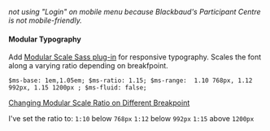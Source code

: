 *not using "Login" on mobile menu because Blackbaud's Participant Centre is not mobile-friendly.*


#### Modular Typography

Add [Modular Scale Sass plug-in](https://github.com/modularscale/modularscale-sass) for responsive typography. Scales the font along a varying ratio depending on breakfpoint.

`$ms-base: 1em,1.05em;
$ms-ratio: 1.15;
$ms-range: 
	1.10 768px,
	1.12 992px,
	1.15 1200px
;
$ms-fluid: false;`

[Changing Modular Scale Ratio on Different Breakpoint](https://zellwk.com/blog/changing-modular-scale/)

I've set the ratio to: 
`1:10` below `768px`
`1:12` below `992px`
`1:15` above `1200px`


